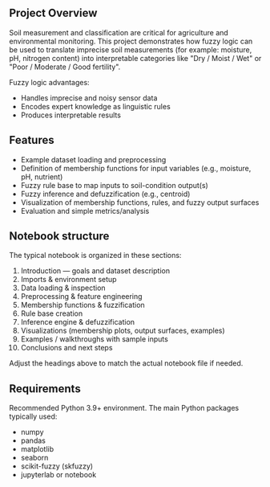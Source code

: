 ## Project Overview
Soil measurement and classification are critical for agriculture and environmental monitoring. This project demonstrates how fuzzy logic can be used to translate imprecise soil measurements (for example: moisture, pH, nitrogen content) into interpretable categories like "Dry / Moist / Wet" or "Poor / Moderate / Good fertility".

Fuzzy logic advantages:
- Handles imprecise and noisy sensor data
- Encodes expert knowledge as linguistic rules
- Produces interpretable results

## Features
- Example dataset loading and preprocessing
- Definition of membership functions for input variables (e.g., moisture, pH, nutrient)
- Fuzzy rule base to map inputs to soil-condition output(s)
- Fuzzy inference and defuzzification (e.g., centroid)
- Visualization of membership functions, rules, and fuzzy output surfaces
- Evaluation and simple metrics/analysis

## Notebook structure
The typical notebook is organized in these sections:
1. Introduction — goals and dataset description
2. Imports & environment setup
3. Data loading & inspection
4. Preprocessing & feature engineering
5. Membership functions & fuzzification
6. Rule base creation
7. Inference engine & defuzzification
8. Visualizations (membership plots, output surfaces, examples)
9. Examples / walkthroughs with sample inputs
10. Conclusions and next steps

Adjust the headings above to match the actual notebook file if needed.

## Requirements
Recommended Python 3.9+ environment. The main Python packages typically used:
- numpy
- pandas
- matplotlib
- seaborn
- scikit-fuzzy (skfuzzy)
- jupyterlab or notebook
